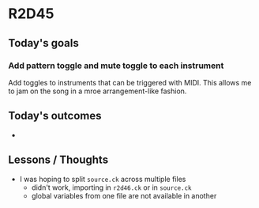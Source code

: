 # R2D45

## Today's goals
### Add pattern toggle and mute toggle to each instrument
Add toggles to instruments that can be triggered with MIDI. This allows me to jam on the song in a mroe arrangement-like fashion.

## Today's outcomes
- 

## Lessons / Thoughts
- I was hoping to split `source.ck` across multiple files
  - didn't work, importing in `r2d46.ck` or in `source.ck`
  - global variables from one file are not available in another
